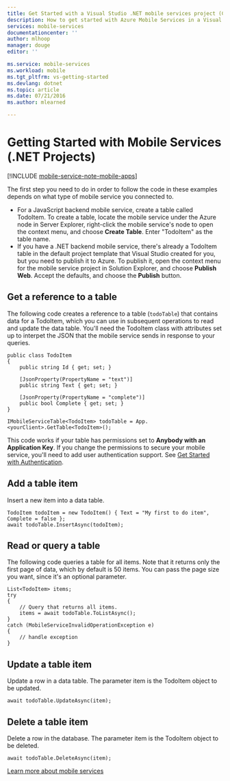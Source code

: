```yaml
---
title: Get Started with a Visual Studio .NET mobile services project (Connected Services) | Microsoft Azure
description: How to get started with Azure Mobile Services in a Visual Studio .NET project
services: mobile-services
documentationcenter: ''
author: mlhoop
manager: douge
editor: ''

ms.service: mobile-services
ms.workload: mobile
ms.tgt_pltfrm: vs-getting-started
ms.devlang: dotnet
ms.topic: article
ms.date: 07/21/2016
ms.author: mlearned

---
```

# Getting Started with Mobile Services (.NET Projects)
[!INCLUDE [mobile-service-note-mobile-apps](../../includes/mobile-services-note-mobile-apps.md)]

The first step you need to do in order to follow the code in these examples depends on what type of mobile service you connected to.

* For a JavaScript backend mobile service, create a table called TodoItem.  To create a table,  locate the mobile service under the Azure node in Server Explorer, right-click the mobile service's node to open the context menu, and choose **Create Table**. Enter "TodoItem" as the table name.
* If you have a .NET backend mobile service, there's already a TodoItem table in the default project template that Visual Studio created for you, but you need to publish it to Azure. To publish it, open the context menu for the mobile service project in Solution Explorer, and choose **Publish Web**. Accept the defaults, and choose the **Publish** button.

## Get a reference to a table
The following code creates a reference to a table (`todoTable`) that contains data for a TodoItem, which you can use in subsequent operations to read and update the data table. You'll need the TodoItem class with attributes set up to interpet the JSON that the mobile service sends in response to your queries.

    public class TodoItem
    {
        public string Id { get; set; }

        [JsonProperty(PropertyName = "text")]
        public string Text { get; set; }

        [JsonProperty(PropertyName = "complete")]
        public bool Complete { get; set; }
    }

    IMobileServiceTable<TodoItem> todoTable = App.<yourClient>.GetTable<TodoItem>();

This code works if your table has permissions set to **Anybody with an Application Key**. If you change the permissions to secure your mobile service, you'll need to add user authentication support. See [Get Started with Authentication](mobile-services-dotnet-backend-windows-universal-dotnet-get-started-users.md).

## Add a table item
Insert a new item into a data table.

    TodoItem todoItem = new TodoItem() { Text = "My first to do item", Complete = false };
    await todoTable.InsertAsync(todoItem);

## Read or query a table
The following code queries a table for all items. Note that it returns only the first page of data, which by default is 50 items. You can pass the page size you want, since it's an optional parameter.

    List<TodoItem> items;
    try
    {
        // Query that returns all items.
        items = await todoTable.ToListAsync();
    }
    catch (MobileServiceInvalidOperationException e)
    {
        // handle exception
    }


## Update a table item
Update a row in a data table. The parameter item is the TodoItem object to be updated.

    await todoTable.UpdateAsync(item);

## Delete a table item
Delete a row in the database. The parameter item is the TodoItem object to be deleted.

    await todoTable.DeleteAsync(item);


[Learn more about mobile services](https://azure.microsoft.com/documentation/services/mobile-services/)

